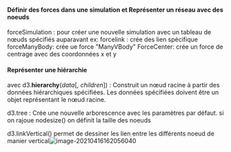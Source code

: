#### Définir des forces dans une simulation et Représenter un réseau avec des noeuds

forceSimulation : pour créer une nouvelle simulation avec un tableau de nœuds spécifiés auparavant ex: 
forcelink : crée des lien spécifique
forceManyBody: crée ue force "ManyVBody"
ForceCenter: crée un force de centrage avec des coordonnées x et y

#### Représenter une hiérarchie 

avec d3.**hierarchy**(*data*[, *children*]) : Construit un nœud racine à partir des données hiérarchiques spécifiées. Les données spécifiées doivent être un objet représentant le nœud racine. 

d3.tree : Crée une nouvelle arborescence avec les paramètres par défaut. si on rajoue nodesize() on définit la taille des noeuds

d3.linkVertical() permet de dessiner les lien entre les différents noeud de manier vertical![image-20210416162056040](C:\Users\mertmar\AppData\Roaming\Typora\typora-user-images\image-20210416162056040.png)


